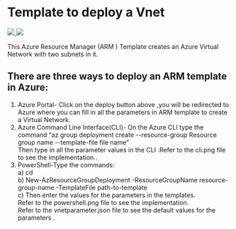 # Template to deploy a Vnet
<a href="https://portal.azure.com/#create/Microsoft.Template/uri/https%3A%2F%2Fraw.githubusercontent.com%2Fdevyanshi-t%2FAzureResourceTemplate%2Fmaster%2FVirtualNetwork1%2Fvnet.json"  target="_blank">
    <img src="http://azuredeploy.net/deploybutton.png"/> 
</a>

<a href="http://armviz.io/#/?load=https%3A%2F%2Fraw.githubusercontent.com%2FAzure%2Fazure-quickstart-templates%2Fmaster%2F101-AAD-DomainServices%2Fazuredeploy.json" target="_blank">
    <img src="http://armviz.io/visualizebutton.png"/> 
</a>



This Azure Resource Manager (ARM ) Template creates an Azure Virtual Network with two subnets in it.

## There are three ways to deploy an ARM template in Azure:
1. Azure Portal- Click on the deploy button above ,you will be redirected  to Azure where you can fill in all the parameters  in ARM template to create a Virtual Network.<br/>
2. Azure Command Line Interface(CLI)- On the Azure CLI type the command “az group deployment create --resource-group Resource group name --template-file file name” <br/>Then type in all the parameter  values in the CLI .Refer to the cli.png file to see the implementation .<br/>
3. PowerShell-Type the commands:<br/> 
a) cd <br/>
b) New-AzResourceGroupDeployment -ResourceGroupName resource-group-name -TemplateFile path-to-template <br/>
c) Then enter the values for the parameters in the templates.<br/>
Refer to the powershell.png file to see the implementation. <br/>Refer to the vnetparameter.json file to see the default values for the parameters .
